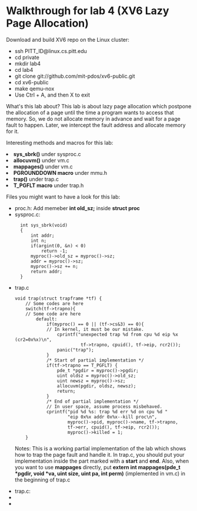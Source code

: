 # Walkthrough for lab 4 (XV6 Lazy Page Allocation)


<p>Download and build XV6 repo on the Linux cluster:</p>
<ul>
  <li>ssh PITT_ID@linux.cs.pitt.edu</li>
  <li>cd private</li>
  <li>mkdir lab4</li>
  <li>cd lab4</li>
  <li>git clone git://github.com/mit-pdos/xv6-public.git</li>
  <li>cd xv6-public</li>
  <li>make qemu-nox</li>
  <li>Use Ctrl + A, and then X to exit</li>
</ul>

<p>What's this lab about? This lab is about lazy page allocation which postpone the allocation of a page until the time a program wants to access that memory. So, we do not allocate memory in advance and wait for a page fault to happen. Later, we intercept the fault address and allocate memory for it. </p>

<p>Interesting methods and macros for this lab: </p>
<li><b>sys_sbrk()</b> under sysproc.c</li>
<li><b>allocuvm()</b> under vm.c</li>
<li><b>mappages()</b> under vm.c</li>
<li><b>PGROUNDDOWN macro</b> under mmu.h</li>
<li><b>trap()</b> under trap.c</li>
<li><b>T_PGFLT macro</b> under trap.h</li>

<p>Files you might want to have a look for this lab:</p>
<ul>
  <li>proc.h: Add memeber <b>int old_sz;</b> inside <b>struct proc</b></li>
  <li>sysproc.c: </li>
  
      int sys_sbrk(void)
      {
          int addr;
          int n;
          if(argint(0, &n) < 0)
              return -1;
          myproc()->old_sz = myproc()->sz;
          addr = myproc()->sz;
          myproc()->sz += n;
          return addr;
      }
      
  <li>trap.c</li>
  
    void trap(struct trapframe *tf) {
        // Some codes are here
        switch(tf->trapno){
        // Some code are here
            default:
                if(myproc() == 0 || (tf->cs&3) == 0){
                // In kernel, it must be our mistake.
                    cprintf("unexpected trap %d from cpu %d eip %x (cr2=0x%x)\n",
                             tf->trapno, cpuid(), tf->eip, rcr2());
                    panic("trap");
                }
                /* Start of partial implementation */
                if(tf->trapno == T_PGFLT) {       
                    pde_t *pgdir = myproc()->pgdir;       
                    uint oldsz = myproc()->old_sz;
                    uint newsz = myproc()->sz;
                    allocuvm(pgdir, oldsz, newsz);
                    return;
                }
                /* End of partial implementation */
                // In user space, assume process misbehaved.
                cprintf("pid %d %s: trap %d err %d on cpu %d "
                        "eip 0x%x addr 0x%x--kill proc\n",
                        myproc()->pid, myproc()->name, tf->trapno,
                        tf->err, cpuid(), tf->eip, rcr2());
                        myproc()->killed = 1;
        }
  
  <p>Notes: This is a working partial implementation of the lab which shows how to trap the page fault and handle it. In trap.c, you should put your implementation inside the part marked with a <b>start</b> and <b>end</b>. Also, when you want to use <b>mappages</b> directly, put <b>extern int mappages(pde_t *pgdir, void *va, uint size, uint pa, int perm)</b> (implemented in vm.c) in the beginning  of trap.c </p>
  <li>trap.c: </li>
  <li></li>
  <li></li>
</ul>
